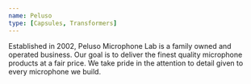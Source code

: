 ```yaml
---
name: Peluso
type: [Capsules, Transformers]
---
```


Established in 2002, Peluso Microphone Lab is a family owned and operated business. Our goal is to deliver the finest quality microphone products at a fair price. We take pride in the attention to detail given to every microphone we build.
